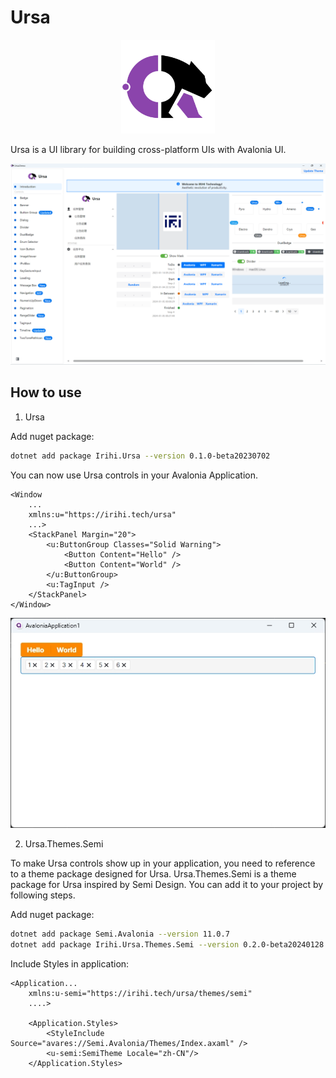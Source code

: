 # Ursa

<p align="center">
    <img src="./assets/Ursa.svg" alt="drawing" width="150" />
</p>

Ursa is a UI library for building cross-platform UIs with Avalonia UI.

![Demo](./assets/demo.png)

## How to use
1. Ursa

Add nuget package:
```bash
dotnet add package Irihi.Ursa --version 0.1.0-beta20230702
```

You can now use Ursa controls in your Avalonia Application.
```xaml
<Window
    ...
    xmlns:u="https://irihi.tech/ursa"
    ...>
    <StackPanel Margin="20">
        <u:ButtonGroup Classes="Solid Warning">
            <Button Content="Hello" />
            <Button Content="World" />
        </u:ButtonGroup>
        <u:TagInput />
    </StackPanel>
</Window>
```

![Demo](./assets/demo.jpg)

2. Ursa.Themes.Semi

To make Ursa controls show up in your application, you need to reference to a theme package designed for Ursa. 
Ursa.Themes.Semi is a theme package for Ursa inspired by Semi Design. You can add it to your project by following steps.

Add nuget package:
```bash
dotnet add package Semi.Avalonia --version 11.0.7
dotnet add package Irihi.Ursa.Themes.Semi --version 0.2.0-beta20240128
```

Include Styles in application:
```xaml
<Application...
    xmlns:u-semi="https://irihi.tech/ursa/themes/semi"
    ....>

    <Application.Styles>
        <StyleInclude Source="avares://Semi.Avalonia/Themes/Index.axaml" />
        <u-semi:SemiTheme Locale="zh-CN"/>
    </Application.Styles>
```